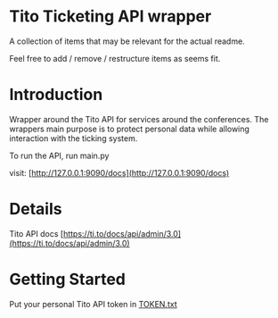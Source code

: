 # Tito Ticketing API wrapper

A collection of items that may be relevant for the actual readme.

Feel free to add / remove / restructure items as seems fit.

# Introduction

Wrapper around the Tito API for services around the conferences. The wrappers main purpose is to protect personal data
while allowing interaction with the ticking system.

To run the API, run main.py

visit: [http://127.0.0.1:9090/docs](http://127.0.0.1:9090/docs)

# Details

Tito API docs [https://ti.to/docs/api/admin/3.0](https://ti.to/docs/api/admin/3.0)

# Getting Started

Put your personal Tito API token in [TOKEN.txt](_private%2FTOKEN.txt)
